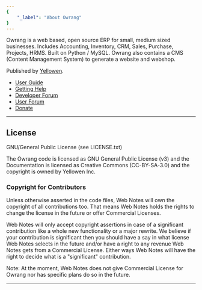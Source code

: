 ```yaml
---
{
	"_label": "About Owrang"
}
---
```

Owrang is a web based, open source ERP for small, medium sized businesses. Includes Accounting, Inventory, CRM, Sales, Purchase, Projects, HRMS. Built on Python / MySQL. Owrang also contains a CMS (Content Management System) to generate a website and webshop.

Published by [Yellowen](http://owrang.yellowen.com).

- [User Guide](http://owrang.yellowen.com)
- [Getting Help](http://owrang.yellowen.com)
- [Developer Forum](http://owrang.yellowen.com)
- [User Forum](http://owrang.yellowen.com)
- [Donate](http://owrang.yellowen.com)

---
## License

GNU/General Public License (see LICENSE.txt)

The Owrang code is licensed as GNU General Public License (v3) and the Documentation is licensed as Creative Commons (CC-BY-SA-3.0) and the copyright is owned by Yellowen Inc.

### Copyright for Contributors

Unless otherwise asserted in the code files, Web Notes will own the copyright of all contributions too. That means Web Notes holds the rights to change the license in the future or offer Commercial Licenses.

Web Notes will only accept copyright assertions in case of a significant contribution like a whole new functionality or a major rewrite. We believe if your contribution is significant then you should have a say in what license Web Notes selects in the future and/or have a right to any revenue Web Notes gets from a Commercial License. Either ways Web Notes will have the right to decide what is a "significant" contribution.

Note: At the moment, Web Notes does not give Commercial License for Owrang nor has specific plans do so in the future.

---
